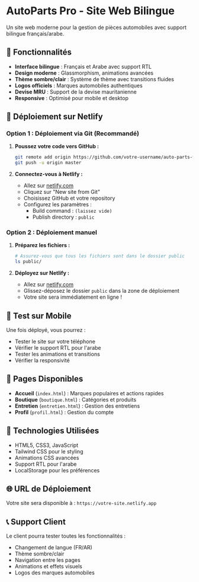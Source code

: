 # AutoParts Pro - Site Web Bilingue

Un site web moderne pour la gestion de pièces automobiles avec support bilingue français/arabe.

## 🌟 Fonctionnalités

- **Interface bilingue** : Français et Arabe avec support RTL
- **Design moderne** : Glassmorphism, animations avancées
- **Thème sombre/clair** : Système de thème avec transitions fluides
- **Logos officiels** : Marques automobiles authentiques
- **Devise MRU** : Support de la devise mauritanienne
- **Responsive** : Optimisé pour mobile et desktop

## 🚀 Déploiement sur Netlify

### Option 1 : Déploiement via Git (Recommandé)

1. **Poussez votre code vers GitHub :**
   ```bash
   git remote add origin https://github.com/votre-username/auto-parts-website.git
   git push -u origin master
   ```

2. **Connectez-vous à Netlify :**
   - Allez sur [netlify.com](https://netlify.com)
   - Cliquez sur "New site from Git"
   - Choisissez GitHub et votre repository
   - Configurez les paramètres :
     - Build command : `(laissez vide)`
     - Publish directory : `public`

### Option 2 : Déploiement manuel

1. **Préparez les fichiers :**
   ```bash
   # Assurez-vous que tous les fichiers sont dans le dossier public
   ls public/
   ```

2. **Déployez sur Netlify :**
   - Allez sur [netlify.com](https://netlify.com)
   - Glissez-déposez le dossier `public` dans la zone de déploiement
   - Votre site sera immédiatement en ligne !

## 📱 Test sur Mobile

Une fois déployé, vous pourrez :
- Tester le site sur votre téléphone
- Vérifier le support RTL pour l'arabe
- Tester les animations et transitions
- Vérifier la responsivité

## 🎨 Pages Disponibles

- **Accueil** (`index.html`) : Marques populaires et actions rapides
- **Boutique** (`boutique.html`) : Catégories et produits
- **Entretien** (`entretien.html`) : Gestion des entretiens
- **Profil** (`profil.html`) : Gestion du compte

## 🔧 Technologies Utilisées

- HTML5, CSS3, JavaScript
- Tailwind CSS pour le styling
- Animations CSS avancées
- Support RTL pour l'arabe
- LocalStorage pour les préférences

## 🌐 URL de Déploiement

Votre site sera disponible à : `https://votre-site.netlify.app`

## 📞 Support Client

Le client pourra tester toutes les fonctionnalités :
- Changement de langue (FR/AR)
- Thème sombre/clair
- Navigation entre les pages
- Animations et effets visuels
- Logos des marques automobiles
